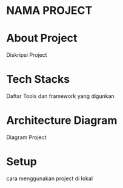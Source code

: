 # NAMA PROJECT

# About Project
Diskripsi Project

# Tech Stacks
Daftar Tools dan framework yang digunkan

# Architecture Diagram
Diagram Project

# Setup 
cara menggunakan project di lokal
